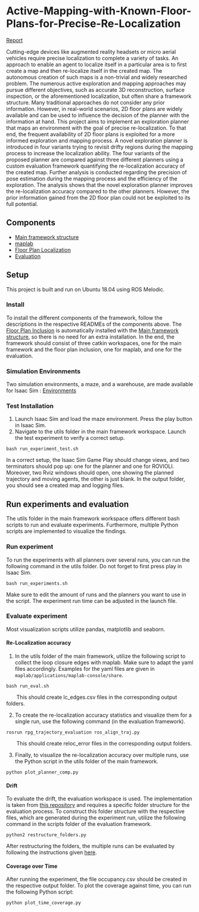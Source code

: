 # Active-Mapping-with-Known-Floor-Plans-for-Precise-Re-Localization

[Report](./docs/Report.pdf)

Cutting-edge devices like augmented reality headsets or micro aerial vehicles require
precise localization to complete a variety of tasks. An approach to enable an agent
to localize itself in a particular area is to first create a map and then re-localize
itself in the created map. The autonomous creation of such maps is a non-trivial
and widely researched problem. The numerous active exploration and mapping
approaches may pursue different objectives, such as accurate 3D reconstruction,
surface inspection, or the aforementioned localization, but often share a framework
structure.
Many traditional approaches do not consider any prior information. However, in
real-world scenarios, 2D floor plans are widely available and can be used to influence
the decision of the planner with the information at hand.
This project aims to implement an exploration planner that maps an environment
with the goal of precise re-localization. To that end, the frequent availability of
2D floor plans is exploited for a more informed exploration and mapping process.
A novel exploration planner is introduced in four variants trying to revisit drifty
regions during the mapping process to increase the localization ability.
The four variants of the proposed planner are compared against three different planners
using a custom evaluation framework quantifying the re-localization accuracy
of the created map. Further analysis is conducted regarding the precision of pose
estimation during the mapping process and the efficiency of the exploration. The
analysis shows that the novel exploration planner improves the re-localization accuracy
compared to the other planners. However, the prior information gained from
the 2D floor plan could not be exploited to its full potential.

## Components
- [Main framework structure](https://github.com/ehosko/optimal_active_guidance_in_mixed_reality_using_prior_floorplans)
- [maplab](https://github.com/ehosko/maplab)
- [Floor Plan Localization](https://github.com/ehosko/localization_using_floorplans)
- [Evaluation](https://github.com/ehosko/rpg_trajectory_evaluation)

## Setup
This project is built and run on Ubuntu 18.04 using ROS Melodic.

### Install
To install the different components of the framework, follow the descriptions in the respective READMEs of the components above. The [Floor Plan Inclusion](https://github.com/ehosko/localization_using_floorplans) is automatically installed with the [Main framework structure](https://github.com/ehosko/optimal_active_guidance_in_mixed_reality_using_prior_floorplans), so there is no need for an extra installation. In the end, the framework should consist of three catkin workspaces, one for the main framework and the floor plan inclusion, one for maplab, and one for the evaluation.

### Simulation Environments
Two simulation environments, a maze, and a warehouse, are made available for Isaac Sim : [Environments](https://polybox.ethz.ch/index.php/s/SPR7wtBlBgyCn26)

### Test Installation

1. Launch Isaac Sim and load the maze environment. Press the play button in Isaac Sim.
2. Navigate to the utils folder in the main framework workspace. Launch the test experiment to verify a correct setup.

```
bash run_experiment_test.sh
```
In a correct setup, the Isaac Sim Game Play should change views, and two terminators should pop up: one for the planner and one for ROVIOLI. Moreover, two Rviz windows should open, one showing the planned trajectory and moving agents, the other is just blank.
In the output folder, you should see a created map and logging files.

## Run experiments and evaluation
The utils folder in the main framework workspace offers different bash scripts to run and evaluate experiments. Furthermore, multiple Python scripts are implemented to visualize the findings.

### Run experiment

To run the experiments with all planners over several runs, you can run the following command in the utils folder. Do not forget to first press play in Isaac Sim.

```
bash run_experiments.sh
```

Make sure to edit the amount of runs and the planners you want to use in the script. The experiment run time can be adjusted in the launch file.

### Evaluate experiment 

Most visualization scripts utilize pandas, matplotlib and seaborn.

#### Re-Localization accuracy

1. In the utils folder of the main framework, utilize the following script to collect the loop closure edges with maplab. Make sure to adapt the yaml files accordingly. Examples for the yaml files are given in `maplab/applications/maplab-console/share`.
```
bash run_eval.sh
```
&nbsp;&nbsp;&nbsp;&nbsp;&nbsp;&nbsp; This should create lc_edges.csv files in the corresponding output folders.

2. To create the re-localization accuracy statistics and visualize them for a single run, use the following command (in the evaluation framework).

```
rosrun rpg_trajectory_evaluation ros_align_traj.py
```
&nbsp;&nbsp;&nbsp;&nbsp;&nbsp;&nbsp; This should create reloc_error files in the corresponding output folders.

3. Finally, to visualize the re-localization accuracy over multiple runs, use the Python script in the utils folder of the main framework.

```
python plot_planner_comp.py
```

#### Drift

To evaluate the drift, the evaluation workspace is used. The implementation is taken from [this repository](https://github.com/uzh-rpg/rpg_trajectory_evaluation) and requires a specific folder structure for the evaluation process.
To construct this folder structure with the respective files, which are generated during the experiment run, utilize the following command in the scripts folder of the evaluation framework.

```
python2 restructure_folders.py
```

After restructuring the folders, the multiple runs can be evaluated by following the instructions given [here](https://github.com/ehosko/rpg_trajectory_evaluation).

#### Coverage over Time
After running the experiment, the file occupancy.csv should be created in the respective output folder. To plot the coverage against time, you can run the following Python script:

```
python plot_time_coverage.py
```
